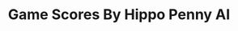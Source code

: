 ---
title: Game Scores By Hippo Penny AI
layout: scoredetail
permalink: /meta-score/the-callisto-protocol
header:
  teaser: /assets/images/the-callisto-protocol.jpg
  video:
    id: gghRJv_tdb0
    provider: youtube
---